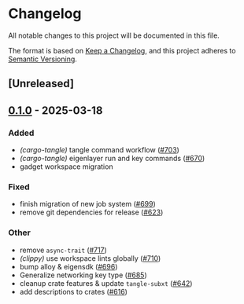 # Changelog

All notable changes to this project will be documented in this file.

The format is based on [Keep a Changelog](https://keepachangelog.com/en/1.0.0/),
and this project adheres to [Semantic Versioning](https://semver.org/spec/v2.0.0.html).

## [Unreleased]

## [0.1.0](https://github.com/tangle-network/blueprint/releases/tag/gadget-keystore-v0.1.0) - 2025-03-18

### Added

- *(cargo-tangle)* tangle command workflow  ([#703](https://github.com/tangle-network/blueprint/pull/703))
- *(cargo-tangle)* eigenlayer run and key commands ([#670](https://github.com/tangle-network/blueprint/pull/670))
- gadget workspace migration

### Fixed

- finish migration of new job system ([#699](https://github.com/tangle-network/blueprint/pull/699))
- remove git dependencies for release ([#623](https://github.com/tangle-network/blueprint/pull/623))

### Other

- remove `async-trait` ([#717](https://github.com/tangle-network/blueprint/pull/717))
- *(clippy)* use workspace lints globally ([#710](https://github.com/tangle-network/blueprint/pull/710))
- bump alloy & eigensdk ([#696](https://github.com/tangle-network/blueprint/pull/696))
- Generalize networking key type ([#685](https://github.com/tangle-network/blueprint/pull/685))
- cleanup crate features & update `tangle-subxt` ([#642](https://github.com/tangle-network/blueprint/pull/642))
- add descriptions to crates ([#616](https://github.com/tangle-network/blueprint/pull/616))
